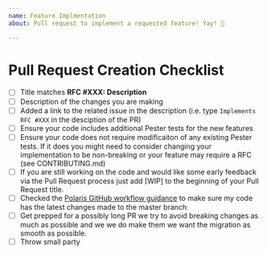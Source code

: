 ```yaml
---
name: Feature Implmentation
about: Pull request to implement a requested feature! Yay! 🧙‍

---
```


# Pull Request Creation Checklist

- [ ] Title matches **RFC #XXX: Description**
- [ ] Description of the changes you are making
- [ ] Added a link to the related issue in the description (i.e. type ```Implements RFC #XXX``` in the desciption of the PR)
- [ ] Ensure your code includes additional Pester tests for the new features
- [ ] Ensure your code does not require modificaiton of any existing Pester tests. If it does you might need to consider changing your implementation to be non-breaking or your feature may require a RFC (see CONTRIBUTING.md)
- [ ] If you are still working on the code and would like some early feedback via the Pull Request process just add [WIP] to the beginning of your Pull Request title.
- [ ] Checked the [Polaris GitHub workflow guidance](/GITHUB_GUIDANCE.md) to make sure my code has the latest changes made to the master branch
- [ ] Get prepped for a possibly long PR we try to avoid breaking changes as much as possible and we we do make them we want the migration as smooth as possible.
- [ ] Throw small party